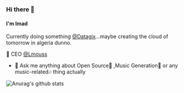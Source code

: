 ### Hi there 👋
#### I'm Imad 

Currently doing something  [@Datagix](https://www.datagix.com/)...maybe creating the cloud of tomorrow in algeria dunno.

🔪️ CEO [@Lmouss](https://www.lmouss.wtf)

- 💬 Ask me anything about  Open Source🐧 ,Music Generation🤖️ or any music-related🎶️ thing actually  

![Anurag's github stats](https://github-readme-stats.vercel.app/api?username=serinir&show_icons=true&theme=tokyonight)
